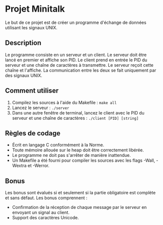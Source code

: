 # Projet Minitalk

Le but de ce projet est de créer un programme d'échange de données utilisant les signaux UNIX.

## Description

Le programme consiste en un serveur et un client. Le serveur doit être lancé en premier et affiche son PID. Le client prend en entrée le PID du serveur et une chaîne de caractères à transmettre. Le serveur reçoit cette chaîne et l'affiche. La communication entre les deux se fait uniquement par des signaux UNIX.

## Comment utiliser

1. Compilez les sources à l'aide du Makefile : `make all`
2. Lancez le serveur : `./server`
3. Dans une autre fenêtre de terminal, lancez le client avec le PID du serveur et une chaîne de caractères : `./client [PID] [string]`

## Règles de codage

- Écrit en langage C conformément à la Norme.
- Toute mémoire allouée sur le heap doit être correctement libérée.
- Le programme ne doit pas s'arrêter de manière inattendue.
- Un Makefile a été fourni pour compiler les sources avec les flags -Wall, -Wextra et -Werror.

## Bonus

Les bonus sont évalués si et seulement si la partie obligatoire est complète et sans défaut. Les bonus comprennent :
- Confirmation de la réception de chaque message par le serveur en envoyant un signal au client.
- Support des caractères Unicode.

